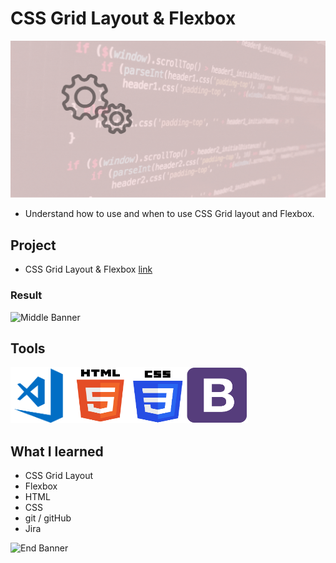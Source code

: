 # CSS Grid Layout & Flexbox

![Begin Banner](Documentation/Under_Development.gif)

* Understand how to use and when to use CSS Grid layout and Flexbox.

## Project
* CSS Grid Layout & Flexbox [link]()

### Result
![Middle Banner](Documentation/)



## Tools
<img src= Documentation/vscode.png  height="90" width="100"><img src= Documentation/html.png  height="90" width="90"><img src= Documentation/css.png  height="90" width="90"><img src= Documentation/bootstrap.png  height="90" width="100">

## What I learned
* CSS Grid Layout
* Flexbox
* HTML
* CSS
* git / gitHub
* Jira


![End Banner](Documentation/botton-1200x350.gif)